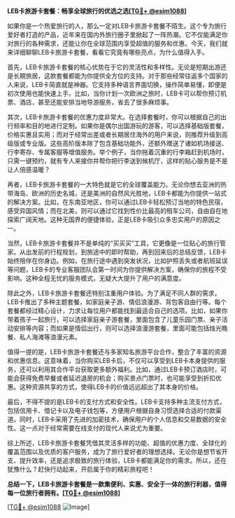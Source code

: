 **LEB卡旅游卡套餐：畅享全球旅行的优选之选[[TG💪+ @esim1088](https://t.me/s/esim1088)]**

如果你是一个热爱旅行的人，那么一定对LEB卡旅游卡套餐不陌生。这个专为旅行爱好者打造的产品，近年来在国内外旅行圈子里掀起了一阵热潮。它不仅能满足你对旅行的各种需求，还能让你在全球范围内享受超值的服务和优惠。今天，我们就来详细聊聊LEB卡旅游卡套餐，看看它究竟有哪些亮点，为什么值得入手。

首先，LEB卡旅游卡套餐的核心优势在于它的灵活性和多样性。无论是短期出游还是长期旅居，这款套餐都能为你提供全方位的支持。对于那些经常往返多个国家的人来说，LEB卡简直就是神器。它支持多种语言界面切换，操作简单易懂，即便是初次使用也能快速上手。比如，当你计划一次欧洲之旅时，LEB卡可以帮你预订机票、酒店，甚至还能安排当地导游服务，省去了很多麻烦事。

其次，LEB卡旅游卡套餐的优惠力度非常大。在选择套餐时，你可以根据自己的出行频率和目的地进行定制。如果你是偶尔出国游玩的游客，可以选择基础版套餐，价格实惠且实用；而对于经常出差或者长期居住海外的用户来说，则推荐升级到高级版或专业版。这些高阶版本除了包含基础功能外，还额外赠送了诸如机场接送、行李寄存、专属客服等增值服务。举个例子，当你拖着沉重的行李箱赶到机场时，只需一键预约，就有专人来接你并帮你把行李送到候机厅，这样的贴心服务是不是让人倍感温暖？

再者，LEB卡旅游卡套餐的一大特色就是它的全球覆盖能力。无论你想去亚洲的热带海岛、欧洲的历史名城，还是美洲的自然风光胜地，LEB卡都能为你提供一站式的解决方案。比如，在东南亚地区，你可以通过LEB卡轻松预订当地的特色民宿，感受异国风情；而在北美，则可以通过它找到性价比最高的租车公司，自由自在地探索广阔天地。这种无国界的便捷体验，正是LEB卡吸引众多忠实用户的原因之一。

当然，LEB卡旅游卡套餐并不是单纯的“买买买”工具，它更像是一位贴心的旅行管家。从出发前的行程规划，到旅途中的即时帮助，再到回来后的总结反馈，LEB卡始终陪伴在你身边。例如，在旅行途中遇到突发状况，比如护照丢失或者航班延误等问题，LEB卡的专业客服团队会第一时间为你提供解决方案，确保你的旅程不受影响。这种全程无忧的服务模式，无疑大大提升了用户的满意度。

除此之外，LEB卡旅游卡套餐还特别注重用户体验。为了满足不同人群的需求，LEB卡推出了多种主题套餐，如家庭亲子游、情侣浪漫游、背包客自由行等。每个套餐都经过精心设计，力求让每位用户都能找到最适合自己的选项。比如，如果你带着孩子一起旅行，可以选择家庭亲子游套餐，里面包含了儿童乐园门票、亲子活动安排等内容；而如果是情侣出行，则可以选择浪漫游套餐，里面可能包括烛光晚餐、私人海滩等浪漫元素。

值得一提的是，LEB卡旅游卡套餐还与多家知名旅游平台合作，整合了丰富的资源和优惠信息。这意味着，当你购买LEB卡后，不仅可以享受到LEB卡本身提供的服务，还可以利用其合作平台获取更多额外福利。比如，通过LEB卡预订酒店时，可能会获得免费早餐或者延迟退房的机会；购买景点门票时，也可能享受到折扣优惠。这种资源共享的方式，使得LEB卡的价值远远超出了其本身的价格。

最后，不得不提的是LEB卡的支付方式和安全性。LEB卡支持多种主流支付方式，包括信用卡、借记卡以及电子钱包等，方便用户根据自身习惯选择合适的付款渠道。同时，LEB卡采用了先进的加密技术，确保用户的个人信息和交易数据的安全性。这一点对于经常需要在线支付的现代人来说尤为重要。

综上所述，LEB卡旅游卡套餐凭借其灵活多样的功能、超值的优惠力度、全球化的覆盖范围以及优质的客户服务，成为了旅行爱好者的理想选择。无论你是想节省开支、提升效率，还是追求极致的旅行体验，LEB卡都能满足你的需求。所以，还在犹豫什么？赶快行动起来，开启属于你的精彩旅程吧！

**总结一下，LEB卡旅游卡套餐是一款集便利、实惠、安全于一体的旅行利器，值得每一位旅行者拥有。[[TG💪+ @esim1088](https://t.me/s/esim1088)]**

[[TG💪+ @esim1088](https://t.me/s/esim1088) ![Image](https://i.postimg.cc/4NQfJmqS/Snipaste-2025-05-13-00-14-12.png)]